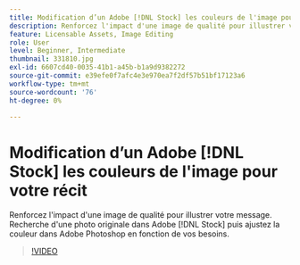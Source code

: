 ```yaml
---
title: Modification d’un Adobe [!DNL Stock] les couleurs de l'image pour votre récit
description: Renforcez l'impact d'une image de qualité pour illustrer votre message. Recherche d'une photo originale dans Adobe [!DNL Stock] puis ajustez la couleur dans Adobe Photoshop en fonction de vos besoins
feature: Licensable Assets, Image Editing
role: User
level: Beginner, Intermediate
thumbnail: 331810.jpg
exl-id: 6607cd40-0035-41b1-a45b-b1a9d9382272
source-git-commit: e39efe0f7afc4e3e970ea7f2df57b51bf17123a6
workflow-type: tm+mt
source-wordcount: '76'
ht-degree: 0%

---
```


# Modification d’un Adobe [!DNL Stock] les couleurs de l&#39;image pour votre récit

Renforcez l&#39;impact d&#39;une image de qualité pour illustrer votre message. Recherche d&#39;une photo originale dans Adobe [!DNL Stock] puis ajustez la couleur dans Adobe Photoshop en fonction de vos besoins.

>[!VIDEO](https://video.tv.adobe.com/v/331810?hidetitle=true)
